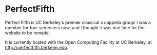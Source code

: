 PerfectFifth
============

Perfect Fifth is UC Berkeley's premier classical a cappella group! I was a member for four semesters now, and I thought it was due time for the website to be remade.

It is currently hosted with the Open Computing Facility at UC Berkeley, at http://perfectfifth.berkeley.edu. 